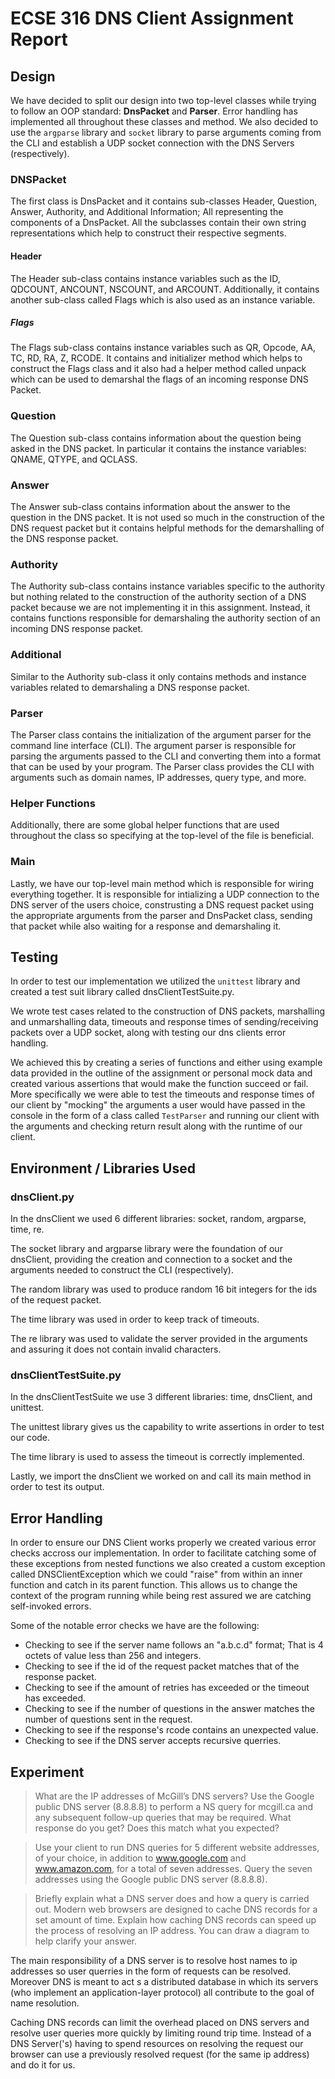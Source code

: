 # ECSE 316 DNS Client Assignment Report

## Design

We have decided to split our design into two top-level classes while trying to follow an OOP standard: **DnsPacket** and **Parser**. Error handling has implemented all throughout these classes and method. We also decided to use the `argparse` library and `socket` library to parse arguments coming from the CLI and establish a UDP socket connection with the DNS Servers (respectively).

### DNSPacket

The first class is DnsPacket and it contains sub-classes Header, Question, Answer, Authority, and Additional Information; All representing the components of a DnsPacket. All the subclasses contain their own string representations which help to construct their respective segments.
#### Header

The Header sub-class contains instance variables such as the ID, QDCOUNT, ANCOUNT, NSCOUNT, and ARCOUNT. Additionally, it contains another sub-class called Flags which is also used as an instance variable.
##### Flags

The Flags sub-class contains instance variables such as QR, Opcode, AA, TC, RD, RA, Z, RCODE. It contains and initializer method which helps to construct the Flags class and it also had a helper method called unpack which can be used to demarshal the flags of an incoming response DNS Packet.
### Question

The Question sub-class contains information about the question being asked in the DNS packet. In particular it contains the instance variables: QNAME, QTYPE, and QCLASS.
### Answer

The Answer sub-class contains information about the answer to the question in the DNS packet. It is not used so much in the construction of the DNS request packet but it contains helpful methods for the demarshalling of the DNS response packet.

### Authority

The Authority sub-class contains instance variables specific to the authority but nothing related to the construction of the authority section of a DNS packet because we are not implementing it in this assignment. Instead, it contains functions responsible for demarshaling the authority section of an incoming DNS response packet.
### Additional

Similar to the Authority sub-class it only contains methods and instance variables related to demarshaling a DNS response packet.

### Parser
The Parser class contains the initialization of the argument parser for the command line interface (CLI). The argument parser is responsible for parsing the arguments passed to the CLI and converting them into a format that can be used by your program. The Parser class provides the CLI with arguments such as domain names, IP addresses, query type, and more.

### Helper Functions

Additionally, there are some global helper functions that are used throughout the class so specifying at the top-level of the file is beneficial.

### Main

Lastly, we have our top-level main method which is responsible for wiring everything together. It is responsible for intializing a UDP connection to the DNS server of the users choice, construsting a DNS request packet using the appropriate arguments from the parser and DnsPacket class, sending that packet while also waiting for a response and demarshaling it.

## Testing

In order to test our implementation we utilized the `unittest` library and created a test suit library called dnsClientTestSuite.py. 

We wrote test cases related to the construction of DNS packets, marshalling and unmarshalling data, timeouts and response times of sending/receiving packets over a UDP socket, along with testing our dns clients error handling.

We achieved this by creating a series of functions and either using example data provided in the outline of the assignment or personal mock data and created various assertions that would make the function succeed or fail. More specifically we were able to test the timeouts and response times of our client by "mocking" the arguments a user would have passed in the console in the form of a class called `TestParser` and running our client with the arguments and checking return result along with the runtime of our client.

## Environment / Libraries Used

### dnsClient.py

In the dnsClient we used 6 different libraries: socket, random, argparse, time, re.

The socket library and argparse library were the foundation of our dnsClient, providing the creation and connection to a socket and the arguments needed to construct the CLI (respectively). 

The random library was used to produce random 16 bit integers for the ids of the request packet.

The time library was used in order to keep track of timeouts.

The re library was used to validate the server provided in the arguments and assuring it does not contain invalid characters.

### dnsClientTestSuite.py

In the dnsClientTestSuite we use 3 different libraries: time, dnsClient, and unittest.

The unittest library gives us the capability to write assertions in order to test our code.

The time library is used to assess the timeout is correctly implemented.

Lastly, we import the dnsClient we worked on and call its main method in order to test its output.

## Error Handling

In order to ensure our DNS Client works properly we created various error checks accross our implementation. In order to facilitate catching some of these exceptions from nested functions we also created a custom exception called DNSClientException which we could "raise" from within an inner function and catch in its parent function. This allows us to change the context of the program running while being rest assured we are catching self-invoked errors.

Some of the notable error checks we have are the following:

- Checking to see if the server name follows an "a.b.c.d" format; That is 4 octets of value less than 256 and integers.
- Checking to see if the id of the request packet matches that of the response packet.
- Checking to see if the amount of retries has exceeded or the timeout has exceeded.
- Checking to see if the number of questions in the answer matches the number of questions sent in the request.
- Checking to see if the response's rcode contains an unexpected value.
- Checking to see if the DNS server accepts recursive querries.
## Experiment

> What are the IP addresses of McGill’s DNS servers? Use the Google public DNS server (8.8.8.8) to perform a NS query for mcgill.ca and any subsequent follow-up queries that may be required. What response do you get? Does this match what you expected?


> Use your client to run DNS queries for 5 different website addresses, of your choice, in addition to www.google.com and www.amazon.com, for a total of seven addresses. Query the seven addresses using the Google public DNS server (8.8.8.8).

> Briefly explain what a DNS server does and how a query is carried out. Modern web browsers are designed to cache DNS records for a set amount of time. Explain how caching DNS records can speed up the process of resolving an IP address. You can draw a diagram to help clarify your answer.

The main responsibility of a DNS server is to resolve host names to ip addresses so user querries in the form of requests can be resolved. Moreover DNS is meant to act s a distributed database in which its servers (who implement an application-layer protocol) all contribute to the goal of name resolution.

Caching DNS records can limit the overhead placed on DNS servers and resolve user queries more quickly by limiting round trip time. Instead of a DNS Server('s) having to spend resources on resolving the request our browser can use a previously resolved request (for the same ip address) and do it for us. 
